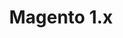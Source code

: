 ---
title: "Magento 1.x"
seoTitle: "Magento 1.x Getting Started"
seoDescription: "Integrate your Magento 1.x with supported ERP & Accounting Systems through Stock2Shop"
seoKeyword: ["Magento 1.x", "Integrations"]
type: help
source: "magento-1"
tags: ["gettingstarted", "magento-1"]
draft: true
---